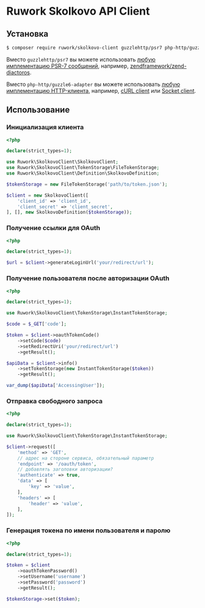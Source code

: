 # Ruwork Skolkovo API Client

## Установка

```bash
$ composer require ruwork/skolkovo-client guzzlehttp/psr7 php-http/guzzle6-adapter
```

Вместо `guzzlehttp/psr7` вы можете использовать [любую имплементацию PSR-7 сообщений](https://packagist.org/providers/psr/http-message-implementation), например, [zendframework/zend-diactoros](https://packagist.org/packages/zendframework/zend-diactoros).

Вместо `php-http/guzzle6-adapter` вы можете использовать [любую имплементацию HTTP-клиента](https://packagist.org/providers/php-http/client-implementation), например, [cURL client](https://packagist.org/packages/php-http/curl-client) или [Socket client](https://packagist.org/packages/php-http/socket-client).

## Использование
 
### Инициализация клиента

```php
<?php

declare(strict_types=1);

use Ruwork\SkolkovoClient\SkolkovoClient;
use Ruwork\SkolkovoClient\TokenStorage\FileTokenStorage;
use Ruwork\SkolkovoClient\Definition\SkolkovoDefinition;

$tokenStorage = new FileTokenStorage('path/to/token.json');

$client = new SkolkovoClient([
    'client_id' => 'client_id',
    'client_secret' => 'client_secret',
], [], new SkolkovoDefinition($tokenStorage));
```

### Получение ссылки для OAuth

```php
<?php

declare(strict_types=1);

$url = $client->generateLoginUrl('your/redirect/url');
```

### Получение пользователя после авторизации OAuth

```php
<?php

declare(strict_types=1);

use Ruwork\SkolkovoClient\TokenStorage\InstantTokenStorage;

$code = $_GET['code'];

$token = $client->oauthTokenCode()
    ->setCode($code)
    ->setRedirectUri('your/redirect/url')
    ->getResult();

$apiData = $client->info()
    ->setTokenStorage(new InstantTokenStorage($token))
    ->getResult();

var_dump($apiData['AccessingUser']);
```

### Отправка свободного запроса

```php
<?php

declare(strict_types=1);

use Ruwork\SkolkovoClient\TokenStorage\InstantTokenStorage;

$client->request([
    'method' => 'GET',
    // адрес на стороне сервиса, обязательный параметр
    'endpoint' => '/oauth/token',
    // добавлять заголовки авторизации?
    'authenticate' => true,
    'data' => [
        'key' => 'value',
    ],
    'headers' => [
        'header' => 'value',
    ],
]);
```

### Генерация токена по имени пользователя и паролю

```php
<?php

declare(strict_types=1);

$token = $client
    ->oauthTokenPassword()
    ->setUsername('username')
    ->setPassword('password')
    ->getResult();

$tokenStorage->set($token);
```
